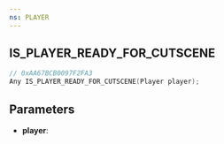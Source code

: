 ```yaml
---
ns: PLAYER
---
```

## IS_PLAYER_READY_FOR_CUTSCENE

```c
// 0xAA67BCB0097F2FA3
Any IS_PLAYER_READY_FOR_CUTSCENE(Player player);
```

## Parameters
* **player**:
